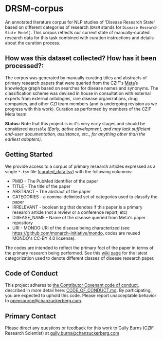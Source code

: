 # DRSM-corpus

An annotated literature corpus for NLP studies of 'Disease Research State' based on different categories of research (`DRSM` stands for `Disease Research State Model`). This corpus reflects our current state of manually-curated research data for this task combined with curation instructions and details about the curation process.

## How was this dataset collected? How has it been processed?:
The corpus was generated by manually curating titles and abstracts of primary research papers that were queried from the CZIF's [Meta](https://meta.org/)’s  knowledge graph based on searches for disease names and synonyms. The classification scheme was devised in house in consultation with external experts from external ontologies, rare disease organizations, drug companies, and other CZI team members (and is undergoing revision as we progress with this work). Curation as performed by members of the CZIF Meta team.

**Status:** Note that this project is in it's very early stages and should be considered `Unstable` _(Early, active development, and may lack sufficient end-user documentation, assistance, etc., for anything other than the earliest adopters)_.

## Getting Started

We provide access to a corpus of primary research articles expressed as a single `*.tsv` file ([curated_data.tsv](https://github.com/chanzuckerberg/DRSM-corpus/blob/main/curated_data.tsv)) with the following columnns:

* PMID - The PubMed Identifier of the paper 
* TITLE - The title of the paper
* ABSTRACT - The abstract of the paper
* CATEGORIES - a comma-delimited set of categories used to classify the paper 
* IRRELEVANT - boolean tag that denotes if this paper is a primary research article (not a review or a conference report, etc)
* DISEASE_NAME - Name of the disease queried from Meta's paper repository
* URI - MONDO URI of the disease being characterized (see https://github.com/monarch-initiative/mondo, codes are reused MONDO's CC-BY 4.0 licsense).  

The codes are intended to reflect the primary foci of the paper in terms of the primary research being performed. See this [wiki page](wiki/Category-Model) for the latest categorization used to denote different classes of disease research paper.  

## Code of Conduct 

This project adheres to [the Contributor Covenant code of conduct](https://www.contributor-covenant.org/), described in more detail here: [CODE_OF_CONDUCT.md](CODE_OF_CONDUCT.md). By participating, you are expected to uphold this code. Please report unacceptable behavior to opensource@chanzuckerberg.com.

## Primary Contact 

Please direct any questions or feedback for this work to Gully Burns (CZIF Research Scientist) at gully.burns@chanzuckerberg.com 
